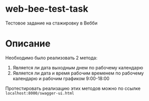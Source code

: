 # web-bee-test-task
Тестовое задание на стажировку в Вебби  
  
# Описание  
Необходимо было реализовать 2 метода:  
1. Является ли дата выходным днем по рабочему календарю  
2. Является ли дата и время рабочим временем по рабочему календарю 
и рабочим графиком 9:00-18:00  
  
Протестировать реализацию этих методов можно по ссылке  
```localhost:8000/swagger-ui.html```
